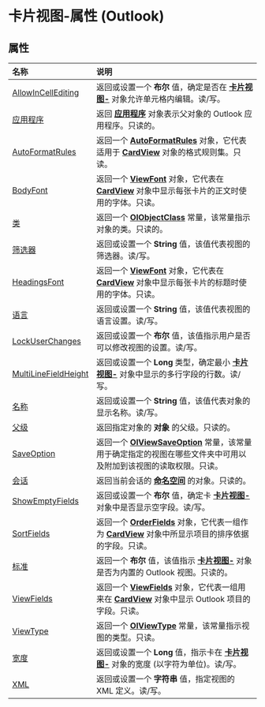 
# 卡片视图-属性 (Outlook)

## 属性



|**名称**|**说明**|
|:-----|:-----|
|[AllowInCellEditing](e33da36e-d56e-6001-41e1-d923c0d3e450.md)|返回或设置一个 **布尔** 值，确定是否在 **[卡片视图-](cdac229b-f2b6-9ecb-e1a7-b53509426570.md)** 对象允许单元格内编辑。读/写。|
|[应用程序](909d419d-4496-7cb2-1308-f571fddc94e3.md)|返回 **[应用程序](797003e7-ecd1-eccb-eaaf-32d6ddde8348.md)** 对象表示父对象的 Outlook 应用程序。只读的。|
|[AutoFormatRules](241c93c1-32bf-3a33-4de3-110ad7ee7a1c.md)|返回一个  **[AutoFormatRules](74514b71-964c-f17b-4df6-e1a5c5ed2b52.md)** 对象，它代表适用于 **[CardView](cdac229b-f2b6-9ecb-e1a7-b53509426570.md)** 对象的格式规则集。只读。|
|[BodyFont](8ac8c38b-999b-439e-266c-249770d946c7.md)|返回一个  **[ViewFont](cbd7c6ce-f49a-1627-0ad9-a019911fb47b.md)** 对象，它代表在 **[CardView](cdac229b-f2b6-9ecb-e1a7-b53509426570.md)** 对象中显示每张卡片的正文时使用的字体。只读。|
|[类](f2459359-ac20-4e35-acd8-f7269d35f829.md)|返回一个 **[OlObjectClass](33d724b3-df3c-2a7f-a80f-93b66d96f588.md)** 常量，该常量指示对象的类。只读的。|
|[筛选器](2ac2ed8b-9ce9-60a1-7b6a-b136c0d0ffff.md)|返回或设置一个 **String** 值，该值代表视图的筛选器。读/写。|
|[HeadingsFont](3287437e-4ac5-35f5-818a-caea608f8095.md)|返回一个  **[ViewFont](cbd7c6ce-f49a-1627-0ad9-a019911fb47b.md)** 对象，它代表在 **[CardView](cdac229b-f2b6-9ecb-e1a7-b53509426570.md)** 对象中显示每张卡片的标题时使用的字体。只读。|
|[语言](52738c62-e3a3-7c20-9c94-deff1b2b64b8.md)|返回或设置一个 **String** 值，该值代表视图的语言设置。读/写。|
|[LockUserChanges](a9fea66c-36b3-6c72-8aee-dc77ca8ae215.md)|返回或设置一个 **布尔** 值，该值指示用户是否可以修改视图的设置。读/写。|
|[MultiLineFieldHeight](71b87b15-ef48-9214-295c-731bb9fbc808.md)|返回或设置一个 **Long** 类型，确定最小 **[卡片视图-](cdac229b-f2b6-9ecb-e1a7-b53509426570.md)** 对象中显示的多行字段的行数。读/写。|
|[名称](dfa26fe4-e204-b3ec-9b3f-7352cc15b9c3.md)|返回或设置一个 **String** 值，该值代表对象的显示名称。读/写。|
|[父级](11b7eb27-8b5b-e177-bf60-280c3a74b875.md)|返回指定对象的 **对象** 的父级。只读的。|
|[SaveOption](7b649142-2a4d-d9b6-e822-828d61cd01aa.md)|返回一个  **[OlViewSaveOption](c08bab4d-ecdd-a2ac-1cdc-fa910f9585e0.md)** 常量，该常量用于确定指定的视图在哪些文件夹中可用以及附加到该视图的读取权限。只读。|
|[会话](2a5b5f88-dc27-ce37-e93b-30c6310fc03b.md)|返回当前会话的 **[命名空间](f0dcaa19-07f5-5d42-a3bf-2e42b7885644.md)** 的对象。只读的。|
|[ShowEmptyFields](d2f4f4dd-3002-ab60-9aa5-c1cc70431523.md)|返回或设置一个 **布尔** 值，确定卡 **[卡片视图-](cdac229b-f2b6-9ecb-e1a7-b53509426570.md)** 对象中是否显示空字段。读/写。|
|[SortFields](619938a1-25aa-ffdf-01e1-9a12801245bd.md)|返回一个  **[OrderFields](e115fb80-352d-fd2e-c1c3-d266776fe122.md)** 对象，它代表一组作为 **[CardView](cdac229b-f2b6-9ecb-e1a7-b53509426570.md)** 对象中所显示项目的排序依据的字段。只读。|
|[标准](64a70f7f-e5c1-83b7-2750-787cbd18ea89.md)|返回一个 **布尔** 值，该值指示 **[卡片视图-](cdac229b-f2b6-9ecb-e1a7-b53509426570.md)** 对象是否为内置的 Outlook 视图。只读的。|
|[ViewFields](6e223f9f-b603-2a29-5cf8-5ae3cd891a39.md)|返回一个  **[ViewFields](2516faed-ed11-6cb3-ce9c-b6afa788e909.md)** 对象，它代表一组用来在 **[CardView](cdac229b-f2b6-9ecb-e1a7-b53509426570.md)** 对象中显示 Outlook 项目的字段。只读。|
|[ViewType](411f59e2-6deb-fafa-22cf-60740fc4d08c.md)|返回一个  **[OlViewType](f2fec9d0-55c2-0991-0e1b-4dd653fdf09d.md)** 常量，该常量指示视图的类型。只读。|
|[宽度](6140719b-1094-0991-a1d1-8d47e59bd25a.md)|返回或设置一个 **Long** 值，指示卡在 **[卡片视图-](cdac229b-f2b6-9ecb-e1a7-b53509426570.md)** 对象的宽度 (以字符为单位)。读/写。|
|[XML](a2be1e50-ae77-785c-0dc3-2b56c3a47cc7.md)|返回或设置一个 **字符串** 值，指定视图的 XML 定义。读/写。|

